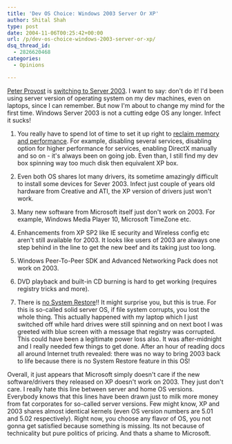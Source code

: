 ```yaml
---
title: 'Dev OS Choice: Windows 2003 Server Or XP'
author: Shital Shah
type: post
date: 2004-11-06T00:25:42+00:00
url: /p/dev-os-choice-windows-2003-server-or-xp/
dsq_thread_id:
  - 2826620468
categories:
  - Opinions

---
```

[Peter Provost][1] is [switching to Server 2003][2]. I want to say: don't do it! I'd been using server version of operating system on my dev machines, even on laptops, since I can remember. But now I'm about to change my mind for the first time. Windows Server 2003 is not a cutting edge OS any longer. Infect it sucks!

1. You really have to spend lot of time to set it up right to [reclaim memory and performance][3]. For example, disabling several services, disabling option for higher performance for services, enabling DirectX manually and so on - it's always been on going job. Even than, I still find my dev box spinning way too much disk then equivalent XP box.

2. Even both OS shares lot many drivers, its sometime amazingly difficult to install some devices for Sever 2003. Infect just couple of years old hardware from Creative and ATI, the XP version of drivers just won't work.

3. Many new software from Microsoft itself just don't work on 2003. For example, Windows Media Player 10, Microsoft TimeZone etc.

4. Enhancements from XP SP2 like IE security and Wireless config etc aren't still available for 2003. It looks like users of 2003 are always one step behind in the line to get the new beef and its taking just too long.

5. Windows Peer-To-Peer SDK and Advanced Networking Pack does not work on 2003.

6. DVD playback and built-in CD burning is hard to get working (requires registry tricks and more).

7. There is [no System Restore][4]!! It might surprise you, but this is true. For this is so-called solid server OS, if file system corrupts, you lost the whole thing. This actually happened with my laptop which I just switched off while hard drives were still spinning and on next boot I was greeted with blue screen with a message that registry was corrupted. This could have been a legitimate power loss also. It was after-midnight and I really needed few things to get done. After an hour of reading docs all around Internet truth revealed: there was no way to bring 2003 back to life because there is no System Restore feature in this OS!

Overall, it just appears that Microsoft simply doesn't care if the new software/drivers they released on XP doesn't work on 2003. They just don't care. I really hate this line between server and home OS versions. Everybody knows that this lines have been drawn just to milk more money from fat corporates for so-called server versions. Few might know, XP and 2003 shares almost identical kernels (even OS version numbers are 5.01 and 5.02 respectively). Right now, you choose any flavor of OS, you not gonna get satisfied because something is missing. Its not because of technicality but pure politics of pricing. And thats a shame to Microsoft.

 [1]: http://www.peterprovost.org/
 [2]: http://www.peterprovost.org/archive/2004/11/04/2067.aspx
 [3]: http://www.msfn.org/win2k3/
 [4]: http://www.msfn.org/win2k3/sysrestore.htm